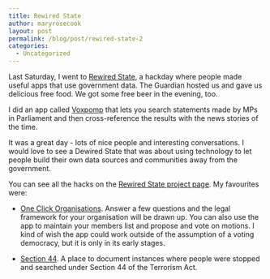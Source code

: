 ```yaml
---
title: Rewired State
author: maryrosecook
layout: post
permalink: /blog/post/rewired-state-2
categories:
  - Uncategorized
---
```

Last Saturday, I went to [Rewired State][1], a hackday where people made useful apps that use government data. The Guardian hosted us and gave us delicious free food. We got some free beer in the evening, too.

I did an app called [Voxpomp][2] that lets you search statements made by MPs in Parliament and then cross-reference the results with the news stories of the time.

It was a great day - lots of nice people and interesting conversations. I would love to see a Dewired State that was about using technology to let people build their own data sources and communities away from the government.

You can see all the hacks on the [Rewired State project page][3]. My favourites were:

* [One Click Organisations][4]. Answer a few questions and the legal framework for your organisation will be drawn up. You can also use the app to maintain your members list and propose and vote on motions. I kind of wish the app could work outside of the assumption of a voting democracy, but it is only in its early stages.

* [Section 44][5]. A place to document instances where people were stopped and searched under Section 44 of the Terrorism Act.

 [1]: http://rewiredstate.org
 [2]: http://theperceptron.com/lab/voxpomp
 [3]: http://projects.rewiredstate.org
 [4]: http://www.circus-foundation.org/projects/one-click-organisations/
 [5]: http://projects.rewiredstate.org/projects/section-44